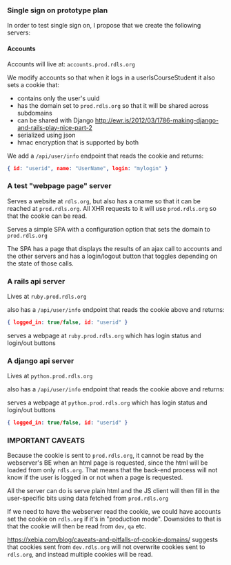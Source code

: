 ### Single sign on prototype plan

In order to test single sign on, I propose that we create the following servers:

#### Accounts

Accounts will live at: `accounts.prod.rdls.org`

We modify accounts so that when it logs in a userIsCourseStudent it also sets a cookie that:
 * contains only the user's uuid
 * has the domain set to `prod.rdls.org` so that it will be shared across subdomains
 * can be shared with Django http://ewr.is/2012/03/1786-making-django-and-rails-play-nice-part-2
  * serialized using json
  * hmac encryption that is supported by both

We add a `/api/user/info` endpoint that reads the cookie and returns:
```json
{ id: "userid", name: "UserName", login: "mylogin" }
```

### A test "webpage page" server

Serves a website at `rdls.org`, but also has a cname so that it can be reached at `prod.rdls.org`.  All XHR requests to it will use `prod.rdls.org` so that the cookie can be read.

Serves a simple SPA with a configuration option that sets the domain to `prod.rdls.org`

The SPA has a page that displays the results of an ajax call to accounts and the other servers and has a login/logout button that toggles depending on the state of those calls.

### A rails api server

Lives at `ruby.prod.rdls.org`

also has a `/api/user/info` endpoint that reads the cookie above and returns:

```json
{ logged_in: true/false, id: "userid" }
```

serves a webpage at `ruby.prod.rdls.org` which has login status and login/out buttons

### A django api server

Lives at `python.prod.rdls.org`

also has a `/api/user/info` endpoint that reads the cookie above and returns:

serves a webpage at `python.prod.rdls.org` which has login status and login/out buttons

```json
{ logged_in: true/false, id: "userid" }
```

### IMPORTANT CAVEATS

Because the cookie is sent to `prod.rdls.org`, it cannot be read by the webserver's BE when an html page is requested, since the html will be loaded from only `rdls.org`.  That means that the back-end process will not know if the user is logged in or not when a page is requested.

All the server can do is serve plain html and the JS client will then fill in the user-specific bits using data fetched from `prod.rdls.org`

If we need to have the webserver read the cookie, we could have accounts set the cookie on `rdls.org` if it's in "production mode".  Downsides to that is that the cookie will then be read from `dev`, `qa` etc.

https://xebia.com/blog/caveats-and-pitfalls-of-cookie-domains/ suggests that cookies sent from  `dev.rdls.org` will not overwrite cookies sent to `rdls.org`, and instead multiple cookies will be read.
